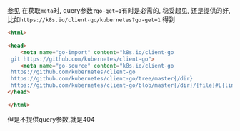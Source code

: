 [参见](https://golang.org/cmd/go/#hdr-Remote_import_paths)
在获取```meta```时, query参数```?go-get=1```有时是必需的, 稳妥起见, 还是提供的好,
比如```https://k8s.io/client-go/kubernetes?go-get=1```
得到
```html
<html>

<head>
    <meta name="go-import" content="k8s.io/client-go
 git https://github.com/kubernetes/client-go">
    <meta name="go-source" content="k8s.io/client-go
 https://github.com/kubernetes/client-go
 https://github.com/kubernetes/client-go/tree/master{/dir}
 https://github.com/kubernetes/client-go/blob/master{/dir}/{file}#L{line}">
</head>

</html>
```
但是不提供query参数,就是404